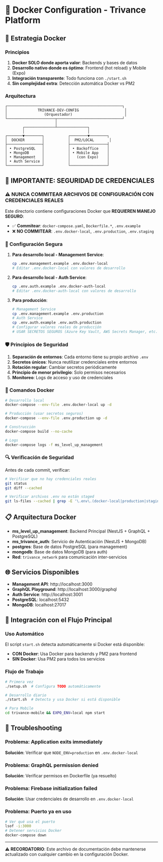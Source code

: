 # 🐳 Docker Configuration - Trivance Platform

## 🎯 Estrategia Docker

### Principios
1. **Docker SOLO donde aporta valor**: Backends y bases de datos
2. **Desarrollo nativo donde es óptimo**: Frontend (hot reload) y Mobile (Expo)
3. **Integración transparente**: Todo funciona con `./start.sh`
4. **Sin complejidad extra**: Detección automática Docker vs PM2

### Arquitectura
```
┌─────────────────────────────────────────────────────┐
│              TRIVANCE-DEV-CONFIG                     │
│                 (Orquestador)                        │
└──────────────────────┬──────────────────────────────┘
                       │
        ┌──────────────┴──────────────┐
        │                             │
┌───────▼────────┐           ┌────────▼────────┐
│  DOCKER        │           │  PM2/LOCAL       │
├────────────────┤           ├─────────────────┤
│ • PostgreSQL   │           │ • Backoffice    │
│ • MongoDB      │           │ • Mobile App    │
│ • Management   │           │   (con Expo)    │
│ • Auth Service │           │                 │
└────────────────┘           └─────────────────┘
```

## 🚨 IMPORTANTE: SEGURIDAD DE CREDENCIALES

### ⚠️ NUNCA COMMITEAR ARCHIVOS DE CONFIGURACIÓN CON CREDENCIALES REALES

Este directorio contiene configuraciones Docker que **REQUIEREN MANEJO SEGURO**:

- ✅ **Commitear**: `docker-compose.yaml`, `Dockerfile.*`, `.env.example`
- ❌ **NO COMMITEAR**: `.env.docker-local`, `.env.production`, `.env.staging`

### 🔐 Configuración Segura

1. **Para desarrollo local - Management Service**:
   ```bash
   cp .env.management.example .env.docker-local
   # Editar .env.docker-local con valores de desarrollo
   ```

2. **Para desarrollo local - Auth Service**:
   ```bash
   cp .env.auth.example .env.docker-auth-local
   # Editar .env.docker-auth-local con valores de desarrollo
   ```

3. **Para producción**:
   ```bash
   # Management Service
   cp .env.management.example .env.production
   # Auth Service  
   cp .env.auth.example .env.auth.production
   # Configurar valores reales de producción
   # USAR SECRETOS SEGUROS (Azure Key Vault, AWS Secrets Manager, etc.)
   ```

### 🛡️ Principios de Seguridad

1. **Separación de entornos**: Cada entorno tiene su propio archivo `.env`
2. **Secretos únicos**: Nunca reutilizar credenciales entre entornos
3. **Rotación regular**: Cambiar secretos periódicamente
4. **Principio de menor privilegio**: Solo permisos necesarios
5. **Monitoreo**: Logs de acceso y uso de credenciales

### 🚀 Comandos Docker

```bash
# Desarrollo local
docker-compose --env-file .env.docker-local up -d

# Producción (usar secretos seguros)
docker-compose --env-file .env.production up -d

# Construcción
docker-compose build --no-cache

# Logs
docker-compose logs -f ms_level_up_management
```

### 🔍 Verificación de Seguridad

Antes de cada commit, verificar:
```bash
# Verificar que no hay credenciales reales
git status
git diff --cached

# Verificar archivos .env no están staged
git ls-files --cached | grep -E '\.env\.(docker-local|production|staging)'
```

## 📋 Arquitectura Docker

- **ms_level_up_management**: Backend Principal (NestJS + GraphQL + PostgreSQL)
- **ms_trivance_auth**: Servicio de Autenticación (NestJS + MongoDB)
- **postgres**: Base de datos PostgreSQL (para management)
- **mongodb**: Base de datos MongoDB (para auth)
- **Red**: `trivance_network` para comunicación inter-servicios

## 🌐 Servicios Disponibles

- **Management API**: http://localhost:3000
- **GraphQL Playground**: http://localhost:3000/graphql
- **Auth Service**: http://localhost:3001
- **PostgreSQL**: localhost:5432
- **MongoDB**: localhost:27017

## 🚀 Integración con el Flujo Principal

### Uso Automático
El script `start.sh` detecta automáticamente si Docker está disponible:
- **CON Docker**: Usa Docker para backends y PM2 para frontend
- **SIN Docker**: Usa PM2 para todos los servicios

### Flujo de Trabajo
```bash
# Primera vez
./setup.sh  # Configura TODO automáticamente

# Desarrollo diario
./start.sh  # Detecta y usa Docker si está disponible

# Para Mobile
cd trivance-mobile && EXPO_ENV=local npm start
```

## 🔧 Troubleshooting

### Problema: Application exits immediately
**Solución**: Verificar que `NODE_ENV=production` en `.env.docker-local`

### Problema: GraphQL permission denied
**Solución**: Verificar permisos en Dockerfile (ya resuelto)

### Problema: Firebase initialization failed
**Solución**: Usar credenciales de desarrollo en `.env.docker-local`

### Problema: Puerto ya en uso
```bash
# Ver qué usa el puerto
lsof -i:3000
# Detener servicios Docker
docker-compose down
```

---

⚠️ **RECORDATORIO**: Este archivo de documentación debe mantenerse actualizado con cualquier cambio en la configuración Docker.